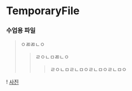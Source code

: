 # TemporaryFile

### 수업용 파일

>ㅇㄻㄻㄴㅇ
>>ㄹㅇㄴㅁㄻㄴㅇ
>>>ㄹㅇㄴㅁㄹㄴㅁㅇㄹㄴㅁㅇㄹㄴㅁㅇ

! [사진](https://www.google.com/search?q=%EC%82%AC%EC%A7%84&tbm=isch&source=iu&ictx=1&fir=RphRDSVJfIBPXM%252Cu8sS4VLhEDDq-M%252C_&vet=1&usg=AI4_-kRawL8Q9E0r0hnNstzC3ozHviD7vA&sa=X&ved=2ahUKEwjM0fSt26nvAhWHHXAKHfhHCZcQ9QF6BAgFEAE&biw=1920&bih=969#imgrc=RphRDSVJfIBPXM)
